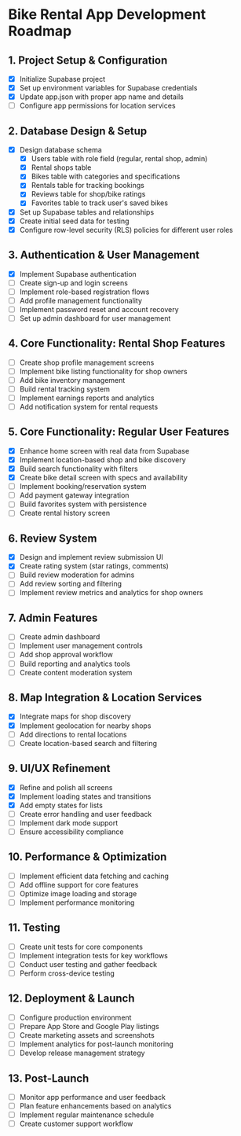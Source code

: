 # Bike Rental App Development Roadmap

## 1. Project Setup & Configuration
- [x] Initialize Supabase project
- [x] Set up environment variables for Supabase credentials
- [x] Update app.json with proper app name and details
- [ ] Configure app permissions for location services

## 2. Database Design & Setup
- [x] Design database schema
  - [x] Users table with role field (regular, rental shop, admin)
  - [x] Rental shops table
  - [x] Bikes table with categories and specifications
  - [x] Rentals table for tracking bookings
  - [x] Reviews table for shop/bike ratings
  - [x] Favorites table to track user's saved bikes
- [x] Set up Supabase tables and relationships
- [x] Create initial seed data for testing
- [x] Configure row-level security (RLS) policies for different user roles

## 3. Authentication & User Management
- [x] Implement Supabase authentication
- [ ] Create sign-up and login screens
- [ ] Implement role-based registration flows
- [ ] Add profile management functionality
- [ ] Implement password reset and account recovery
- [ ] Set up admin dashboard for user management

## 4. Core Functionality: Rental Shop Features
- [ ] Create shop profile management screens
- [ ] Implement bike listing functionality for shop owners
- [ ] Add bike inventory management
- [ ] Build rental tracking system
- [ ] Implement earnings reports and analytics
- [ ] Add notification system for rental requests

## 5. Core Functionality: Regular User Features
- [x] Enhance home screen with real data from Supabase
- [x] Implement location-based shop and bike discovery
- [x] Build search functionality with filters
- [x] Create bike detail screen with specs and availability
- [ ] Implement booking/reservation system
- [ ] Add payment gateway integration
- [ ] Build favorites system with persistence
- [ ] Create rental history screen

## 6. Review System
- [x] Design and implement review submission UI
- [x] Create rating system (star ratings, comments)
- [ ] Build review moderation for admins
- [ ] Add review sorting and filtering
- [ ] Implement review metrics and analytics for shop owners

## 7. Admin Features
- [ ] Create admin dashboard
- [ ] Implement user management controls
- [ ] Add shop approval workflow
- [ ] Build reporting and analytics tools
- [ ] Create content moderation system

## 8. Map Integration & Location Services
- [x] Integrate maps for shop discovery
- [x] Implement geolocation for nearby shops
- [ ] Add directions to rental locations
- [ ] Create location-based search and filtering

## 9. UI/UX Refinement
- [x] Refine and polish all screens
- [x] Implement loading states and transitions
- [x] Add empty states for lists
- [ ] Create error handling and user feedback
- [ ] Implement dark mode support
- [ ] Ensure accessibility compliance

## 10. Performance & Optimization
- [ ] Implement efficient data fetching and caching
- [ ] Add offline support for core features
- [ ] Optimize image loading and storage
- [ ] Implement performance monitoring

## 11. Testing
- [ ] Create unit tests for core components
- [ ] Implement integration tests for key workflows
- [ ] Conduct user testing and gather feedback
- [ ] Perform cross-device testing

## 12. Deployment & Launch
- [ ] Configure production environment
- [ ] Prepare App Store and Google Play listings
- [ ] Create marketing assets and screenshots
- [ ] Implement analytics for post-launch monitoring
- [ ] Develop release management strategy

## 13. Post-Launch
- [ ] Monitor app performance and user feedback
- [ ] Plan feature enhancements based on analytics
- [ ] Implement regular maintenance schedule
- [ ] Create customer support workflow 